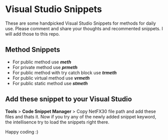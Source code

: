 # Visual Studio Snippets
These are some handpicked Visual Studio Snippets for methods for daily use. Please comment and share your thoughts and recommented snippets. I will add those to this repo.

## Method Snippets
- For public method use ***meth***
- For private method use ***prmeth***
- For public method with try catch block use ***trmeth***
- For public virtual method use ***vrmeth***
- For public static method use ***stmeth***


## Add these snippet to your Visual Studio
**Tools** > **Code Snippet Manager** > 
Copy NetFX30 file path and add these files and thats it. Now if you try any of the newly added snippet keyword, the intellisence try to load the snippets right there. 

Happy coding :)
